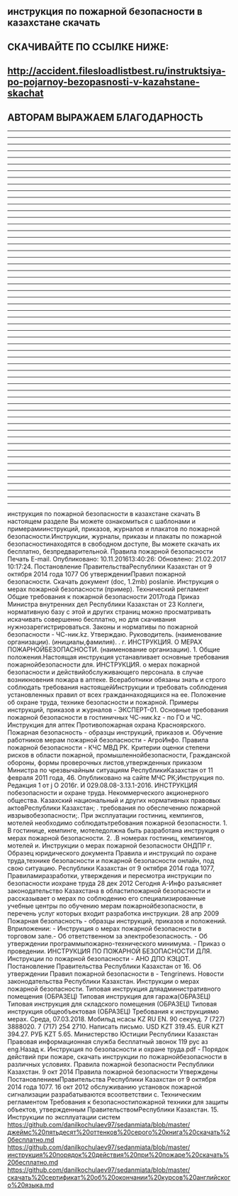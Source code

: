 инструкция по пожарной безопасности в казахстане скачать
--------------------------------------------------
СКАЧИВАЙТЕ ПО ССЫЛКЕ НИЖЕ:
--------------------------------------------------
http://accident.filesloadlistbest.ru/instruktsiya-po-pojarnoy-bezopasnosti-v-kazahstane-skachat
--------------------------------------------------
АВТОРАМ ВЫРАЖАЕМ БЛАГОДАРНОСТЬ
--------------------------------------------------
--------------------------------------------------
--------------------------------------------------
--------------------------------------------------
--------------------------------------------------
--------------------------------------------------
--------------------------------------------------
--------------------------------------------------
--------------------------------------------------
--------------------------------------------------
--------------------------------------------------
--------------------------------------------------
--------------------------------------------------
--------------------------------------------------
--------------------------------------------------
--------------------------------------------------
--------------------------------------------------
--------------------------------------------------
--------------------------------------------------
--------------------------------------------------
--------------------------------------------------
--------------------------------------------------
--------------------------------------------------
--------------------------------------------------
--------------------------------------------------
--------------------------------------------------
--------------------------------------------------
--------------------------------------------------
--------------------------------------------------
--------------------------------------------------
--------------------------------------------------
--------------------------------------------------
--------------------------------------------------
--------------------------------------------------
--------------------------------------------------
--------------------------------------------------
--------------------------------------------------
--------------------------------------------------
--------------------------------------------------
--------------------------------------------------
--------------------------------------------------
--------------------------------------------------
--------------------------------------------------
--------------------------------------------------
--------------------------------------------------
--------------------------------------------------
--------------------------------------------------
--------------------------------------------------
--------------------------------------------------
--------------------------------------------------
--------------------------------------------------
--------------------------------------------------
--------------------------------------------------
--------------------------------------------------
--------------------------------------------------
--------------------------------------------------
--------------------------------------------------
--------------------------------------------------
инструкция по пожарной безопасности в казахстане скачать В настоящем разделе Вы можете ознакомиться с шаблонами и примерамиинструкций, приказов, журналов и плакатов по пожарной безопасности.Инструкции, журналы, приказы и плакаты по пожарной безопасностинаходятся в свободном доступе, Вы можете скачать их бесплатно, безпредварительной. Правила пожарной безопасности  Печать  E-mail. Опубликовано: 10.11.201613:40:26: Обновлено: 21.02.2017 10:17:24. Постановление ПравительстваРеспублики Казахстан от 9 октября 2014 года  1077 Об утвержденииПравил пожарной безопасности. Скачать документ (doc, 1.2mb)  poslanie. Инструкция о мерах пожарной безопасности (пример). Технический регламент Общие требования к пожарной безопасности 2017года Приказ Министра внутренних дел Республики Казахстан от 23 Коллеги, нормативную базу с этой и других страниц можно просматривать искачивать совершенно бесплатно, но для скачивания нужнозарегистрироваться. Законы и нормативы по пожарной безопасности - ЧС-ник.kz. Утверждаю. Руководитель. (наименование организации). (инициалы,фамилия). . г. ИНСТРУКЦИЯ. О МЕРАХ ПОЖАРНОЙБЕЗОПАСНОСТИ. (наименование организации). 1. Общие положения.Настоящая инструкция устанавливает основные требования пожарнойбезопасности для. ИНСТРУКЦИЯ. о мерах пожарной безопасности и действийобслуживающего персонала. в случае возникновения пожара в аптеке. Всеработники обязаны знать и строго соблюдать требования настоящейИнструкции и требовать соблюдения установленных правил от всех гражданнаходящихся на ее. Положение об охране труда, технике безопасности и пожарной. Примеры инструкций, приказов и журналов - ЭКСПЕРТ-01. Основные требования пожарной безопасности в гостиничных
ЧС-ник.kz - по ГО и ЧС. Инструкция для аптек  Противопожарная охрана Красноярского. Пожарная безопасность - образцы инструкций, приказов и. Обучение работников мерам пожарной безопасности - АгроИнфо. Правила пожарной безопасности - КЧС МВД РК. Критерии оценки степени рисков в области пожарной, промышленнойбезопасности, Гражданской обороны, формы проверочных листов,утвержденных приказом Министра по чрезвычайным ситуациям РеспубликиКазахстан от 11 февраля 2011 года, 46. Опубликовано на сайте МЧС РК;Инструкция по. Редакция  1 от   j О 2016г. И 029.08.08-3.13.1-2016. ИНСТРУКЦИЯ побезопасности и охране труда. Некоммерческого акционерного общества. Казахский национальный  и других нормативных правовых актовРеспублики Казахстан; . требования по обеспечению пожарной ивзрывобезопасности;. При эксплуатации гостиниц, кемпингов, мотелей необходимо соблюдатьтребования пожарной безопасности. 1. В гостинице, кемпинге, мотеледолжна быть разработана инструкция о мерах пожарной безопасности. 2. .В номерах гостиниц, кемпингов, мотелей и. Инструкции о мерах пожарной безопасности  ОНДПР г. Образец юридического документа Правила и инструкций по охране труда,технике безопасности и пожарной безопасности онлайн, под свою ситуацию.  Республики Казахстан от 9 октября 2014 года  1077, Правиламиразработки, утверждения и пересмотра инструкции по безопасности иохране труда
28 дек 2012  Сегодня А-Инфо разъясняет законодательство Казахстана в областипожарной безопасности и рассказывает о мерах по соблюдению его специализированные учебные центры по обучению мерам пожарнойбезопасности, в перечень услуг которых входит разработка инструкции. 28 апр 2009  Пожарная безопасность - образцы инструкций, приказов и положений. Вприложении: - Инструкция о мерах пожарной безопасности в торговом зале.- Об ответственном за электробезопасность. - Об утверждении программыпожарно-технического минимума. - Приказ о проведении. ИНСТРУКЦИЯ ПО ПОЖАРНОЙ БЕЗОПАСНОСТИ ДЛЯ. Инструкции по пожарной безопасности - АНО ДПО КЭЦОТ. Постановление Правительства Республики Казахстан от 16. Об утверждении Правил пожарной безопасности в  - Tengrinews. Новости законодательства Республики Казахстан. Инструкции о мерах пожарной безопасности. Типовая инструкция дляадминистративного помещения (ОБРАЗЕЦ)  Типовая инструкция для гаража(ОБРАЗЕЦ)  Типовая инструкция для складского помещения (ОБРАЗЕЦ) Типовая инструкция общеобъектовая (ОБРАЗЕЦ)  Требования к инструкциямо мерах. Среда, 07.03.2018. Мобильд нсасы KZ RU EN. 90 секунд. 7 (727) 3888020. 7 (717) 254 2710. Написать письмо. USD  KZT  319.45. EUR  KZT 394.27. РУБ  KZT  5.65. Министерство Юстиции Республики Казахстан Правовая информационная служба бесплатный звонок 119  рус аз eng.Назад к. Инструкция по безопасности и охране труда.pdf -
Порядок действий при пожаре, скачать инструкции по пожарнойбезопасности в различных условиях. Правила пожарной безопасности Республики Казахстан. 9 окт 2014  Правила пожарной безопасности Утверждены ПостановлениемПравительства Республики Казахстан от 9 октября 2014 года 1077. 16 окт 2012  обслуживанию установок пожарной сигнализации разрабатываются всоответствии с. Техническим регламентом Требования к безопасностипожарной техники для защиты объектов, утвержденным ПравительствомРеспублики Казахстан. 15. Инструкции по эксплуатации систем
https://github.com/danilkochulaev97/sedanmiata/blob/master/джеймс%20пятьдесят%20оттенков%20серого%20книга%20скачать%20бесплатно.md
https://github.com/danilkochulaev97/sedanmiata/blob/master/инструкция%20порядок%20действия%20при%20пожаре%20скачать%20бесплатно.md
https://github.com/danilkochulaev97/sedanmiata/blob/master/скачать%20сертификат%20об%20окончании%20курсов%20английского%20языка.md